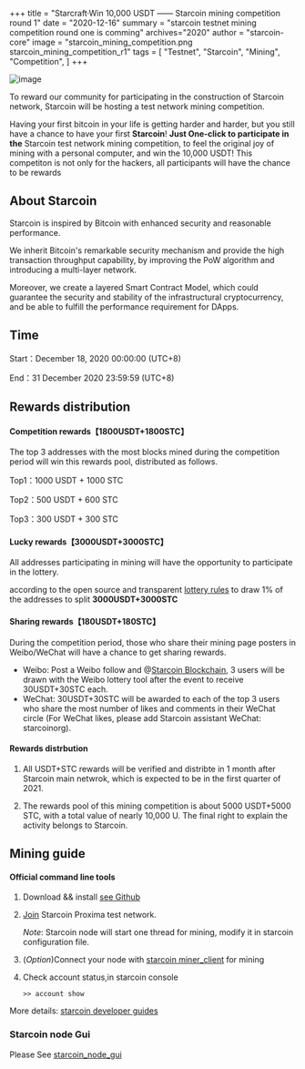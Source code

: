 +++
title = "Starcraft·Win 10,000 USDT  ——  Starcoin mining competition round 1"
date = "2020-12-16"
summary = "starcoin testnet mining competition round one is comming"
archives="2020"
author = "starcoin-core"
image = "starcoin_mining_competition.png starcoin_mining_competition_r1"
tags = [
    "Testnet",
    "Starcoin",
	"Mining",
	"Competition",
]
+++

![image](http://news.starcoin.org/images/starcoin_mining_competition_en.png)

To reward our community for participating in the construction of Starcoin network, Starcoin will be hosting a test network mining competition.

Having your first bitcoin in your life is getting harder and harder, but you still have a chance to have your first **Starcoin**! **Just One-click to participate in the** Starcoin test network mining competition, to feel the original joy of mining with a personal computer, and win the 10,000 USDT! This competiton is not only for the hackers, all participants will have the chance to be rewards

## About Starcoin
Starcoin is inspired by Bitcoin with enhanced security and reasonable performance.

We inherit Bitcoin's remarkable security mechanism and provide the high transaction throughput capability, by improving the PoW algorithm and introducing a multi-layer network.

Moreover, we create a layered Smart Contract Model, which could guarantee the security and stability of the infrastructural cryptocurrency, and be able to fulfill the performance requirement for DApps.


## Time
Start：December 18, 2020 00:00:00 (UTC+8)

End：31 December 2020 23:59:59 (UTC+8)

## Rewards distribution
#### Competition rewards【1800USDT+1800STC】
The top 3 addresses with the most blocks mined during the competition period will win this rewards pool, distributed as follows.

Top1：1000 USDT + 1000 STC

Top2：500 USDT + 600 STC

Top3：300 USDT + 300 STC

#### Lucky rewards【3000USDT+3000STC】
All addresses participating in mining will have the opportunity to participate in the lottery.

according to the open source and transparent [lottery rules](https://github.com/starcoinorg/stcmint-fight) to draw 1% of the addresses to split **3000USDT+3000STC**

#### Sharing rewards【180USDT+180STC】
During the competition period, those who share their mining page posters in Weibo/WeChat will have a chance to get sharing rewards.

+ Weibo: Post a Weibo follow and @[Starcoin Blockchain](https://weibo.com/u/7480684466), 3 users will be drawn with the Weibo lottery tool after the event to receive 30USDT+30STC each.
+ WeChat: 30USDT+30STC will be awarded to each of the top 3 users who share the most number of likes and comments in their WeChat circle (For WeChat likes, please add Starcoin assistant WeChat: starcoinorg).

#### Rewards distrbution
1. All USDT+STC rewards will be verified and distribte in 1 month after Starcoin main netwrok, which is expected to be in the first quarter of 2021.

2. The rewards pool of this mining competition is about 5000 USDT+5000 STC, with a total value of nearly 10,000 U. The final right to explain the activity belongs to Starcoin.

## Mining guide
#### Official command line tools
1. Download && install [see Github](http://developer.starcoin.org/en/install)
2. [Join](http://developer.starcoin.org/en/runnetwork/#join-proxima-network) Starcoin Proxima test network.

   *Note*: Starcoin node will start one thread for mining, modify it in starcoin configuration file.
3. (*Option*)Connect your node with [starcoin miner_client](http://developer.starcoin.org/zh/mint/) for mining
4. Check account status,in starcoin console
   ```
   >> account show
   ```
   
More details: [starcoin developer guides](http://developer.starcoin.org)


### Starcoin node Gui 

Please See [starcoin_node_gui](https://github.com/starcoinorg/starcoin_node_gui)
